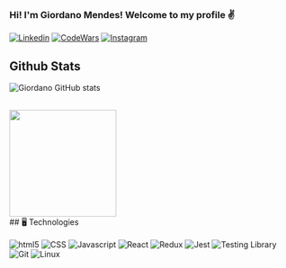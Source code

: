 ### Hi! I'm Giordano Mendes! Welcome to my profile ✌️



[![Linkedin](https://img.shields.io/badge/LinkedIn-0077B5?style=for-the-badge&logo=linkedin&logoColor=white)](https://www.linkedin.com/in/giordanomendesbueno/)
[![CodeWars](https://img.shields.io/badge/Codewars-B1361E?style=for-the-badge&logo=Codewars&logoColor=white)](https://www.codewars.com/users/Giordano94)
[![Instagram](https://img.shields.io/badge/Instagram-E4405F?style=for-the-badge&logo=instagram&logoColor=white)](https://www.instagram.com/g_mendesb/)

## Github Stats

![Giordano GitHub stats](https://github-readme-stats.vercel.app/api?username=Giordano94&show_icons=true&theme=tokyonight)

<br>

<img height="190em" src="https://github-readme-stats.vercel.app/api/top-langs/?username=Giordano94&layout=compact&langs_count=7&theme=tokyonight"/>

<br>
## 🖥️ Technologies 

<div style='display: inline_block' ><br/>
<img aling='center' alt='html5' src='https://img.shields.io/badge/HTML5-E34F26?style=for-the-badge&logo=html5&logoColor=white'>
<img aling='center' alt='CSS' src='https://img.shields.io/badge/CSS3-1572B6?style=for-the-badge&logo=css3&logoColor=white'>
<img aling='center' alt='Javascript' src='https://img.shields.io/badge/JavaScript-F7DF1E?style=for-the-badge&logo=javascript&logoColor=black'>
<img aling='center' alt='React' src='https://img.shields.io/badge/React-20232A?style=for-the-badge&logo=react&logoColor=61DAFB'>
<img aling='center' alt='Redux' src='https://img.shields.io/badge/Redux-593D88?style=for-the-badge&logo=redux&logoColor=white'>
<img aling='center' alt='Jest' src='https://img.shields.io/badge/Jest-323330?style=for-the-badge&logo=Jest&logoColor=white'>
<img aling='center' alt='Testing Library' src='https://img.shields.io/badge/testing%20library-323330?style=for-the-badge&logo=testing-library&logoColor=red'>
<img aling='center' alt='Git' src='https://img.shields.io/badge/GIT-E44C30?style=for-the-badge&logo=git&logoColor=white'>
<img aling='center' alt='Linux' src='https://img.shields.io/badge/Linux-FCC624?style=for-the-badge&logo=linux&logoColor=black'>
</div>



